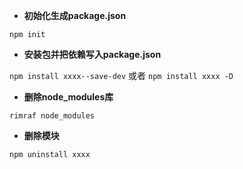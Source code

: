 - **初始化生成package.json**

`npm init`

- **安装包并把依赖写入package.json**

`npm install xxxx--save-dev`  或者  `npm install xxxx -D`

- **删除node_modules库**

`rimraf node_modules`

- **删除模块**

`npm uninstall xxxx`